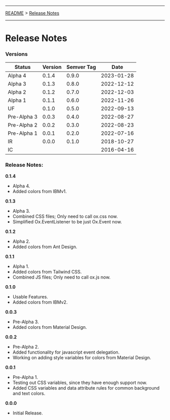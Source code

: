 ___

[README](./../README.md) > [Release Notes](./../doc/release-notes.md)
___

# Release Notes

### Versions

Status | Version | Semver Tag | Date
------ | --------| ---------- | ----
Alpha 4     | 0.1.4 | 0.9.0 | 2023-01-28
Alpha 3     | 0.1.3 | 0.8.0 | 2022-12-12
Alpha 2     | 0.1.2 | 0.7.0 | 2022-12-03
Alpha 1     | 0.1.1 | 0.6.0 | 2022-11-26
UF          | 0.1.0 | 0.5.0 | 2022-09-13
Pre-Alpha 3 | 0.0.3 | 0.4.0 | 2022-08-27
Pre-Alpha 2 | 0.0.2 | 0.3.0 | 2022-08-23
Pre-Alpha 1 | 0.0.1 | 0.2.0 | 2022-07-16
IR          | 0.0.0 | 0.1.0 | 2018-10-27
IC          |       |       | 2016-04-16

### Release Notes:

**0.1.4**
- Alpha 4.
- Added colors from IBMv1.

**0.1.3**
- Alpha 3.
- Combined CSS files; Only need to call ox.css now.
- Simplified Ox.EventListener to be just Ox.Event now.

**0.1.2**
- Alpha 2.
- Added colors from Ant Design.

**0.1.1**
- Alpha 1.
- Added colors from Tailwind CSS.
- Combined JS files; Only need to call ox.js now.

**0.1.0**
- Usable Features.
- Added colors from IBMv2.

**0.0.3**
- Pre-Alpha 3.
- Added colors from Material Design.

**0.0.2**
- Pre-Alpha 2.
- Added functionality for javascript event delegation.
- Working on adding style variables for colors from Material Design.

**0.0.1**
- Pre-Alpha 1.
- Testing out CSS variables, since they have enough support now.
- Added CSS variables and data attribute rules for common background and text colors.

**0.0.0**
- Initial Release.